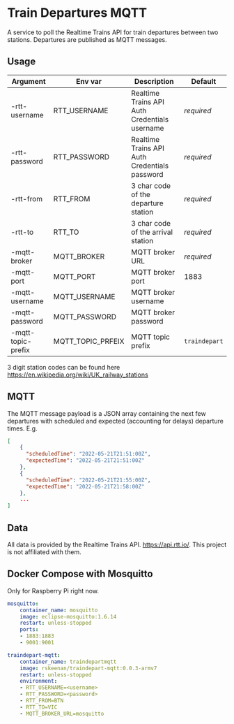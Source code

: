# Train Departures MQTT

A service to poll the Realtime Trains API for train departures between two stations. Departures are published as MQTT messages.

## Usage

| Argument           | Env var           | Description                                   | Default       |
|--------------------|-------------------|-----------------------------------------------|---------------|
| -rtt-username      | RTT_USERNAME      | Realtime Trains API Auth Credentials username | _required_    |
| -rtt-password      | RTT_PASSWORD      | Realtime Trains API Auth Credentials password | _required_    |
| -rtt-from          | RTT_FROM          | 3 char code of the departure station          | _required_    |
| -rtt-to            | RTT_TO            | 3 char code of the arrival station            | _required_    |
| -mqtt-broker       | MQTT_BROKER       | MQTT broker URL                               | _required_    |
| -mqtt-port         | MQTT_PORT         | MQTT broker port                              | 1883          |
| -mqtt-username     | MQTT_USERNAME     | MQTT broker username                          | <none>        |
| -mqtt-password     | MQTT_PASSWORD     | MQTT broker password                          | <none>        |
| -mqtt-topic-prefix | MQTT_TOPIC_PRFEIX | MQTT topic prefix                             | `traindepart` |

3 digit station codes can be found here https://en.wikipedia.org/wiki/UK_railway_stations

## MQTT

The MQTT message payload is a JSON array containing the next few departures with scheduled and expected (accounting for delays) departure times. E.g.

```json
[
    {
      "scheduledTime": "2022-05-21T21:51:00Z",
      "expectedTime": "2022-05-21T21:51:00Z"
    },
    {
      "scheduledTime": "2022-05-21T21:55:00Z",
      "expectedTime": "2022-05-21T21:58:00Z"
    },
    ...
]
```

## Data

All data is provided by the Realtime Trains API. https://api.rtt.io/. This project is not affiliated with them.

## Docker Compose with Mosquitto

Only for Raspberry Pi right now.

```yaml
mosquitto:
    container_name: mosquitto
    image: eclipse-mosquitto:1.6.14
    restart: unless-stopped
    ports:
    - 1883:1883
    - 9001:9001

traindepart-mqtt:
    container_name: traindepartmqtt
    image: rskeenan/traindepart-mqtt:0.0.3-armv7
    restart: unless-stopped
    environment:
    - RTT_USERNAME=<username>
    - RTT_PASSWORD=<password>
    - RTT_FROM=BTN
    - RTT_TO=VIC
    - MQTT_BROKER_URL=mosquitto
```